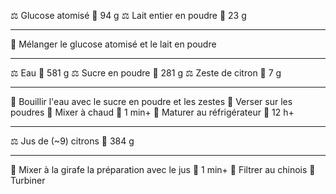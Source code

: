 ⚖ Glucose atomisé 📏 94 g
⚖ Lait entier en poudre 📏 23 g
***
🔧 Mélanger le glucose atomisé et le lait en poudre
***
⚖ Eau 📏 581 g
⚖ Sucre en poudre 📏 281 g
⚖ Zeste de citron 📏 7 g
***
🔧 Bouillir l'eau avec le sucre en poudre et les zestes
🔧 Verser sur les poudres
🔧 Mixer à chaud 📏 1 min+
🔧 Maturer au réfrigérateur 📏 12 h+
***
⚖ Jus de (~9) citrons 📏 384 g
***
🔧 Mixer à la girafe la préparation avec le jus 📏 1 min+
🔧 Filtrer au chinois
🔧 Turbiner